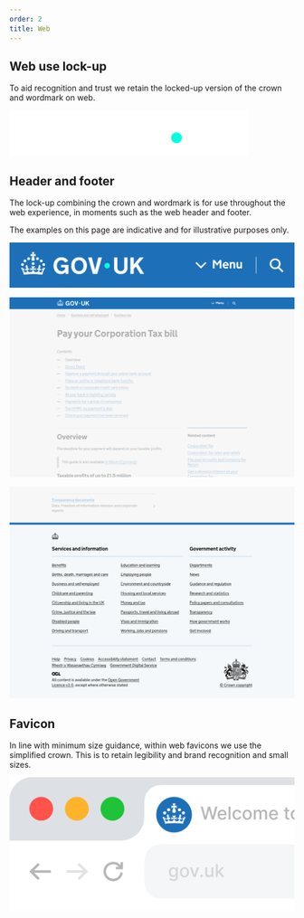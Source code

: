 ```yaml
---
order: 2
title: Web
---
```


## Web use lock-up

To aid recognition and trust we retain the locked-up version of the crown and wordmark on web.

![](../logo-elements/lockup.svg)

<!--
TODO:
- shouldn't be referencing file in other folder
- it's probably not the correct file either
-->

## Header and footer

The lock-up combining the crown and wordmark is for use throughout the web experience, in moments such as the web header and footer.

The examples on this page are indicative and for illustrative purposes only.

![Screenshot showing web header on mobile.](./web-header.png)

![Screenshot showing web header on desktop.](./web-header-example.png)

![Screenshot showing web footer on desktop.](./web-footer-example.png)

## Favicon

In line with minimum size guidance, within web favicons we use the simplified crown. This is to retain legibility and brand recognition and small sizes.

![Mockup showing the favicon in a browser tab.](./favicon.png)
